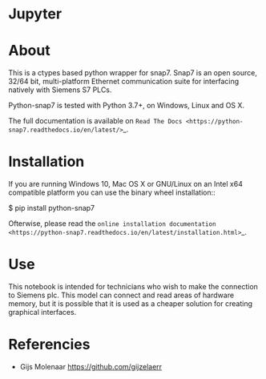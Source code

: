 # Jupyter
About
=====

This is a ctypes based python wrapper for snap7. Snap7 is an open source,
32/64 bit, multi-platform Ethernet communication suite for interfacing natively
with Siemens S7 PLCs.

Python-snap7 is tested with Python 3.7+, on Windows, Linux and OS X.

The full documentation is available on `Read The Docs <https://python-snap7.readthedocs.io/en/latest/>`_.


Installation
============

If you are running Windows 10, Mac OS X or GNU/Linux on an Intel x64 compatible platform you can use the binary wheel installation::

   $ pip install python-snap7


Ofterwise, please read the `online installation documentation <https://python-snap7.readthedocs.io/en/latest/installation.html>`_.


Use
=======

This notebook is intended for technicians who wish to make the connection to Siemens plc. This model can connect and read areas of hardware memory, but it is possible that it is used as a cheaper solution for creating graphical interfaces.


Referencies
=================

*  Gijs Molenaar <https://github.com/gijzelaerr>
